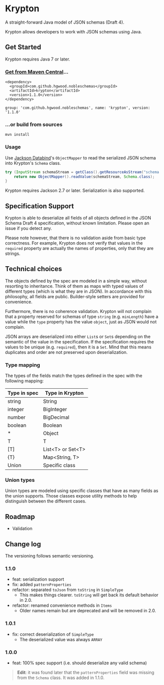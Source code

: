 # Krypton

A straight-forward Java model of JSON schemas (Draft 4).

Krypton allows developers to work with JSON schemas using Java.

## Get Started

Krypton requires Java 7 or later.

### [Get from Maven Central](http://search.maven.org/#search%7Cga%7C1%7Cg%3A%22com.github.hgwood.nobleschemas%22%20a%3A%22krypton%22)...

```
<dependency>
  <groupId>com.github.hgwood.nobleschemas</groupId>
  <artifactId>krypton</artifactId>
  <version>1.1.0</version>
</dependency>
```

```
group: 'com.github.hgwood.nobleschemas', name: 'krypton', version: '1.1.0'
```

### ...or build from sources

```
mvn install
```

### Usage

Use [Jackson Databind](https://github.com/FasterXML/jackson-databind/)'s
`ObjectMapper` to read the serialized JSON schema into Krypton's `Schema` class.

```java
try (InputStream schemaStream = getClass().getResourceAsStream("schema.json")) {
    return new ObjectMapper().readValue(schemaStream, Schema.class);
}
```

Krypton requires Jackson 2.7 or later. Serialization is also supported.

## Specification Support

Krypton is able to deserialize all fields of all objects defined in the JSON
Schema Draft 4 specification, without known limitation. Please open an issue
if you detect any.

Please note however, that there is no validation aside from basic type
correctness. For example, Krypton does not verify that values in the `required`
property are actually the names of properties, only that they are strings.

## Technical choices

The objects defined by the spec are modeled in a simple way, without resorting
to inheritance. Think of them as maps with typed values of different types
(which is what they are in JSON). In accordance with this philosophy, all
fields are public. Builder-style setters are provided for convenience.

Furthermore, there is no coherence validation. Krypton will not complain that
a property reserved for schemas of type `string` (e.g. `minLength`) have a
value while the `type` property has the value `object`, just as JSON would not
complain.

JSON arrays are deserialized into either `List`s or `Set`s depending on the
semantic of the value in the specification. If the specification requires
the values to be unique (e.g. `required`), then it is a `Set`. Mind that this
means duplicates and order are not preserved upon deserialization.

### Type mapping

The types of the fields match the types defined in the spec with the following
mapping:

Type in spec | Type in Krypton
------------ | ----------------
string | String
integer | BigInteger
number | BigDecimal
boolean | Boolean
* | Object
T | T
[T] | List\<T\> or Set\<T\>
{T} | Map\<String, T\>
Union | Specific class

### Union types

Union types are modeled using specific classes that have as many fields as the
union supports. Those classes expose utility methods to help distinguish
between the different cases.

## Roadmap

- Validation

## Change log

The versioning follows semantic versioning.

### 1.1.0

- feat: serialization support
- fix: added `patternProperties`
- refactor: separated `toJson` from `toString` in `SimpleType`
  - This makes things clearer. `toString` will get back its default behavior in 2.0.
- refactor: renamed convenience methods in `Items`
  - Older names remain but are deprecated and will be removed in 2.0.

### 1.0.1

- fix: correct deserialization of `SimpleType`
  - The deserialized value was always `ARRAY`

### 1.0.0

- feat: 100% spec support (i.e. should deserialize any valid schema)

> **Edit**: it was found later that the `patternProperties` field was missing
> from the `Schema` class. It was added in 1.1.0.

